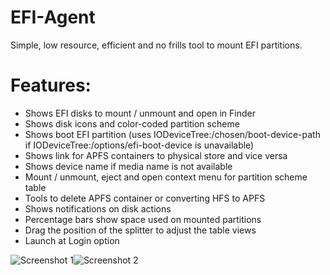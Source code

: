 # EFI-Agent
Simple, low resource, efficient and no frills tool to mount EFI partitions.

# Features:
* Shows EFI disks to mount / unmount and open in Finder
* Shows disk icons and color-coded partition scheme
* Shows boot EFI partition (uses IODeviceTree:/chosen/boot-device-path if IODeviceTree:/options/efi-boot-device is unavailable)
* Shows link for APFS containers to physical store and vice versa
* Shows device name if media name is not available
* Mount / unmount, eject and open context menu for partition scheme table
* Tools to delete APFS container or converting HFS to APFS
* Shows notifications on disk actions
* Percentage bars show space used on mounted partitions
* Drag the position of the splitter to adjust the table views
* Launch at Login option

![Screenshot 1](https://github.com/headkaze/EFI-Agent/blob/master/EFIAgent01.png?raw=true)![Screenshot 2](https://github.com/headkaze/EFI-Agent/blob/master/EFIAgent02.png?raw=true)
